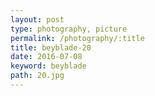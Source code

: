 ```yaml
---
layout: post
type: photography, picture
permalink: /photography/:title
title: beyblade-20
date: 2016-07-08
keyword: beyblade
path: 20.jpg
---
```



